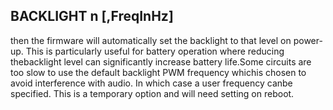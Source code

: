 ## BACKLIGHT n [,FreqInHz]

then the firmware will automatically set the backlight to that level on power-up. This is particularly useful for battery operation where reducing thebacklight level can significantly increase battery life.Some circuits are too slow to use the default backlight PWM frequency whichis chosen to avoid interference with audio. In which case a user frequency canbe specified. This is a temporary option and will need setting on reboot.